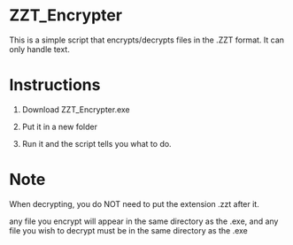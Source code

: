 # ZZT_Encrypter
This is a simple script that encrypts/decrypts files in the .ZZT format. It can only handle text.


# Instructions

1. Download ZZT_Encrypter.exe

3. Put it in a new folder

4. Run it and the script tells you what to do.





# Note

When decrypting, you do NOT need to put the extension .zzt after it.

any file you encrypt will appear in the same directory as the .exe, and any file you wish to decrypt must be in the same directory as the .exe


